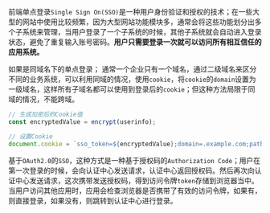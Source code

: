 前端单点登录`Single Sign On(SSO)`是一种用户身份验证和授权的技术；在一些大型的网站中使用比较频繁，因为大型网站功能模块多，通常会将这些功能划分出多个子系统来管理，当用户登录了一个子系统的时候，其他子系统就会自动进入登录状态，避免了重复输入账号密码。**用户只需要登录一次就可以访问所有相互信任的应用系统。**

如果是同域名下的单点登录；
通常一个企业只有一个域名，通过二级域名来区分不同的业务系统，可以利用同域的情况，使用`cookie`，将`cookie`的`domain`设置为一级域名，这样所有子域名都可以使用到登录后的`cookie`；但这种方法局限于同域的情况，不能跨域。

```javascript
// 生成加密后的Cookie值
const encryptedValue = encrypt(userinfo);

// 设置Cookie
document.cookie = `sso_token=${encryptedValue};domain=.example.com;path=/;max-age=86400;`;
```

基于`OAuth2.0`的`SSO`，这种方式是一种基于授权码的`Authorization Code`；用户在第一次登录的时候，会向认证中心发送请求，认证中心返回授权码。然后再次向认证中心发送请求，这次携带发送授权码，得到访问令牌`token`存储到浏览器当中。当用户访问其他应用时，应用会检查浏览器是否携带了有效的访问令牌，如果有，则直接登录，如果没有，则跳转到认证中心进行登录。